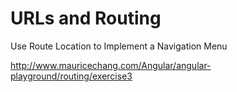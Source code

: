 # URLs and Routing

Use Route Location to Implement a Navigation Menu

http://www.mauricechang.com/Angular/angular-playground/routing/exercise3